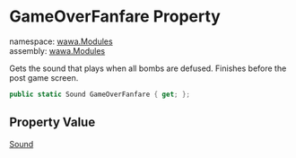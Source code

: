 # GameOverFanfare Property

namespace: [wawa\.Modules](../../wawa.Modules.md)<br />
assembly: [wawa\.Modules](../../../wawa.Modules.md)

Gets the sound that plays when all bombs are defused\. Finishes before the post game screen\.

```csharp
public static Sound GameOverFanfare { get; };
```

## Property Value

[Sound](../../../wawa.Modules/wawa.Modules/Sound.md)

